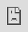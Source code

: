 ```yaml
---
layout: post
author: thomas
title: An introduction to Hyperlambda
og_image: "https://raw.githubusercontent.com/polterguy/polterguy.github.io/master/images/eval-component.jpg"
description: Hyperlambda is a unique programming language, since it allows for your computer to generate most of your code. However, in this article I will show you how to manually code in Hyperlambda.
---
```


The purpose of Hyperlambda is to have a programming language that allows your computer to generate most of your code.
However, sometimes you need to manually modify the generated code yourself, and/or create Hyperlambda code manually,
at which point you'll need to understand Hyperlambda. Hyperlambda is extremely easy to learn though, and you can
probably teach yourself most of its basics in less than 10 minutes. This article is an introduction to Hyperlambda
and gives you an overview of Hyperlambda from a bird's perspective.

## Structure

Syntactically Hyperlambda resembles YAML, however it has its own unique syntax, and even though it has the same readability
traits as YAML, it is _not_ the same. In theory we could have used YAML, JSON, or XML to create Hyperlambda, but that would
increase its verbosity, resulting in more difficult to read code. However, its structure is easily understood in 5 minutes,
since it is literally just a text representation of a tree structure. Hyperlambda's structure is based upon _"nodes"_,
and each node has 3 properties.

* Name
* Value
* Children

To illustrate imagine the following Hyperlambda.

```
.data
   foo1:bar1
   foo2:bar2
```

The above Hyperlambda consists of 3 nodes. The first node is called **[.data]**. This node has two children called **[foo1]**
and **[foo2]**. Both of these nodes have a value each being _"bar1"_ and _"bar2"_. The colon separates the node's name and
its value, and 3 spaces opens up the children collection. To play around with Hyperlambda you can use Magic's _"Evaluator"_
component. Below is a screenshot of a slightly more complex example.

![The Hyperlambda evaluator](https://raw.githubusercontent.com/polterguy/polterguy.github.io/master/images/eval-component.jpg)

The above example is of course more complex than our first code snippet, but it still follows the exact same structure
being name/value/children. In the above example the **[while]** node is given two children arguments; One condition node being
its **[lt]** parts, and another lambda object being its **[.lambda]** parts. The **[while]** loop will execute its
**[.lambda]** object for as long as its condition is true. The condition again is an **[lt]** condition, implying _"less than"_.
Translating the above Hyperlambda to English hence becomes the following.

> Execute .lambda while .no has a value less than 20

Inside **[.lambda]** we're creating a log entry before we increment the **[.no]** value. Magic
contains many similar conditions, such as _"more than"_, _"equal"_, etc - In addition to a lot of additional _"keywords"_.
Refer to the [magic.lambda documentation](/documentation/magic.lambda/) for an exhaustive list.

## Code is data

The reasons why Hyperlambda is so good at creating and modifying code, is because there is no difference in Hyperlambda
between _"code"_ and _"data"_ - Implying code _is_ data. The same way we can modify data structures such as XML, YAML, or
the HTML DOM for that matter, Hyperlambda allows for modifying its code. If you want to change the invocation to **[log.info]**
in the above screenshot to **[log.error]** this is as easy as adding the following Hyperlambda to the top of your code.

```
set-name:x:../**/log.info
   .:log.error
```

This trait of Hyperlambda makes it very easy to create _"self evolving code"_, that somehow changes an existing snippet
of code to do something completely different. This trait of Hyperlambda is crucial for its ability to automatically generate
code and is the reason why it can with such ease create and generate code 100% automatically for you. When you think about
_"how weird"_ Hyperlambda is, please understand its _reasons_ for being weird. Hyperlambda's _"weirdness"_ allows us to easily
create templated snippets of code that we use as the foundation for some process automatically generating custom code, by
parametrising our code dynamically, such that we can modify it according to our specific needs.

## Everything is code

The natural realisation of the above is that all data is also code. This creates a problem for us since we might
want to create nodes we don't want to _"execute"_. This is achieved by starting a node's name with a _"."_. This
instructs the Hyperlambda execution engine that this node should not be executed but simply ignored by the
Hyperlambda execution engine. This is what allows us to create _"variables"_, and/or nodes containing _"data"_.
You can see examples of such nodes in our previous code snippets and screenshots.

## Expressions

Hyperlambda doesn't have _"variables"_. This is because _everything_ is a variable in Hyperlambda, including function
invocations, arguments to functions, etc. This creates a problem for us, being that we need some mechanism to modify
node names, node values, and their children collection. This is where expressions comes into the picture. An expression
allows us to reference any node in our Hyperlambda object. An example of such an expression can be seen in the above
screenshot where our invocation to **[get-value]** has the value of `:x:@.no`. Its `:x:` part declares it as an expression
_type_, while the `@.no` part is the actual expression. An expression is similar to chained LINQ statements in that it is a list
of `IEnumerable` objects, that reacts upon each other in a chain. Below is a slightly more complex expression to illustrate
the point.

```
.data
   foo1:bar1
   foo2:bar2
   foo3:bar3

set-value:x:../*/.data/*/foo2
   .:Hyperlambda was here
```

If you execute the above Hyperlambda in your Magic's _"Evaluator"_ component, you will see it changes the value _"bar2"_
to _"Hyperlambda was here"_. This is because the expression we give our **[set-value]** invocation basically says
the following.

> Give me the root node, then all its children, then filter away everything not having the name of '.data', find its children again, and filter away everything not having the name of 'foo2'

When the expression is done filtering our nodes, we're left with only the **[foo2]** node, at which point **[set-value]**
changes its value. To understand expressions and type declarations in Hyperlambda you might benefit from reading
about [magic.node](/documentation/magic.node/) diving deeper into both expressions, iterators, and Hyperlambda's typing
system. However, think of expressions as _"pointers into your Hyperlambda object"_, where each pointer is composed
from a chain of _"iterators"_, where each iterator is separated by a slash (/), and your expression as a whole can
point to zero or more nodes.

## Slots

Hyperlambda doesn't really understand the idea of function invocations. Instead everything is a _"slot"_ in Hyperlambda.
However, for all practical concerns a _"slot"_ is similar to a function invocation in a traditional programming language.
Magic contains hundreds of slots for all sorts of scenarios, and in the documentation for Magic we often refer to
these using square brackets in **bold** text. To modify parts of your Hyperlambda the following slots are your
most important friends.

* __[set-value]__ - Changes the value of one or more nodes
* __[set-name]__ - Changes the name of one or more nodes
* __[add]__ - Adds a bunch of children to some node
* __[insert-before]__ - Inserts a bunch of nodes _before_ some node
* __[insert-after]__ - Inserts a bunch of nodes _after_ some node
* __[remove-nodes]__ - Removes nodes

By combining the above slots you have everything you need to be able to change your Hyperlambda objects as they
are executing, resulting in a Turing complete programming language, even though it technically doesn't have neither
functions nor variables. To see which slots are available you can click **CTRL+SPACE** on Windows or
**FN+CONTROL+SPACE** on a Mac while your code editor has focus to open the autocomplete drop down. Below is a screenshot
of the autocomplete drop down from Hyper IDE.

![Hyperlambda autocomplete](https://raw.githubusercontent.com/polterguy/polterguy.github.io/master/images/autocomplete.jpg)

## Snippets

Magic's _"Evaluator"_ component contains a lot of Hyperlambda snippets illustrating some aspect of Hyperlambda. If
you click the _"Load"_ button you can load existing Hyperlambda snippets demonstrating some aspect of the programming
language for you. The easiest way to start learning Hyperlambda is probably to go through these snippets, understand
what they do, for then to apply similar constructs in your own Hyperlambda. The **[while]** loop in the first screenshot
in this article is one example of such a snippet. You can also save your own snippets as you're playing around with
Hyperlambda. Below is a video where I demonstrate Hyperlambda and what you can achieve with it.

<div class="video">
<iframe width="560" height="315" style="position:absolute; top:0; left:0; width:100%; height:100%;" src="https://www.youtube.com/embed/5Vm5-_rTl5U" frameborder="0" allow="accelerometer; autoplay; encrypted-media; gyroscope; picture-in-picture" allowfullscreen></iframe>
</div>

## Orchestration

Hyperlambda is an _"orchestration programming language"_. This implies that it is a super high level language,
intended for _"orchestrating"_ programming building blocks. For these reasons some would argue it's not
a _"real"_ programming language, which would be a correct assessment. If you're creating quick sort functionality
or polygon rendering algorithms in Hyperlambda, you're doing something wrong. Hyperlambda is _not_ intended for
algorithm heavy snippets, even though technically it _is_ possible to implement anything in it. To understand
Hyperlambda's position, realise its purpose is to sit between your algorithm heavy low level code, and the client,
_"orchestrating"_ your low level building blocks, giving you dynamic capabilities on your code as a whole.

Hyperlambda is for your code the same as YAML is for your pipelines, configurations, and Kubernetes cluster, in
that it allows you to _"configure"_ your code together, using declarative concepts, from a high level abstraction
layer, where you don't have to think about the internal details of your executing code. However, where YAML allows
you to configure deployment of your applications, Hyperlambda allows you to _"configure"_ your application instead
of manually coding it using low level programming languages such as C# or Java. However, when that's said, the
entirety of Magic is actually created in Hyperlambda, implying its middleware, the IDE, the SQL editor, _everything_
in fact, including the crudifier - And you can actually find this code inside your _"system"_ folder if you're
using Hyper IDE to check out its code. If you're using heavy recursion, lots of nested while loops, and dozens
of temporary variables in your Hyperlambda code, you would probably be better creating this part of your code
in C# and expose your C# code as a _"high level slot"_ to your middleware instead.
